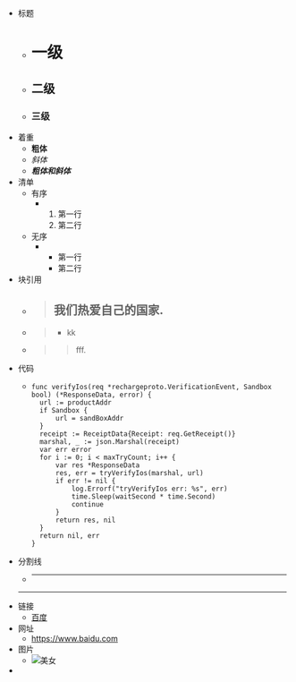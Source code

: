 - 标题
	- # 一级
	- ## 二级
	- ### 三级
- 着重
	- **粗体**
	- *斜体*
	- ***粗体和斜体***
- 清单
	- 有序
		- 1. 第一行
		  2. 第二行
	- 无序
		- * 第一行
		  * 第二行
- 块引用
	- > ## 我们热爱自己的国家.
	- > - kk
	- >>fff.
- 代码
	- ```
	  func verifyIos(req *rechargeproto.VerificationEvent, Sandbox bool) (*ResponseData, error) {
	  	url := productAddr
	  	if Sandbox {
	  		url = sandBoxAddr
	  	}
	  	receipt := ReceiptData{Receipt: req.GetReceipt()}
	  	marshal, _ := json.Marshal(receipt)
	  	var err error
	  	for i := 0; i < maxTryCount; i++ {
	  		var res *ResponseData
	  		res, err = tryVerifyIos(marshal, url)
	  		if err != nil {
	  			log.Errorf("tryVerifyIos err: %s", err)
	  			time.Sleep(waitSecond * time.Second)
	  			continue
	  		}
	  		return res, nil
	  	}
	  	return nil, err
	  }
	  ```
- 分割线
	- *****
	- -----
- 链接
	- [百度](https://www.baidu.com)
- 网址
	- <https://www.baidu.com>
- 图片
	- ![美女](http://picview.iituku.com/content/img/202210/28/d8d559e37c46faa8.jpg)
-